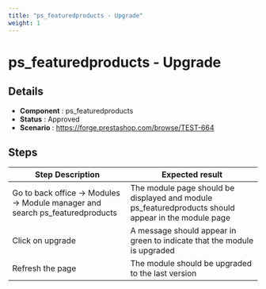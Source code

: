 ```yaml
---
title: "ps_featuredproducts - Upgrade"
weight: 1
---
```


# ps_featuredproducts - Upgrade
## Details
* **Component** : ps_featuredproducts
* **Status** : Approved
* **Scenario** : https://forge.prestashop.com/browse/TEST-664

## Steps
| Step Description | Expected result |
| ----- | ----- |
| Go to back office -> Modules -> Module manager and search ps_featuredproducts | The module page should be displayed and module ps_featuredproducts should appear in the module page |
| Click on upgrade | A message should appear in green to indicate that the module is upgraded |
| Refresh the page | The module should be upgraded to the last version |
